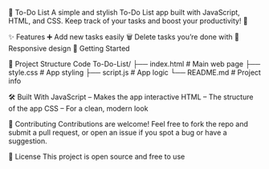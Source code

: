 📝 To-Do List
A simple and stylish To-Do List app built with JavaScript, HTML, and CSS. Keep track of your tasks and boost your productivity! 🚀

✨ Features
➕ Add new tasks easily
🗑️ Delete tasks you’re done with
📱 Responsive design
🚀 Getting Started

📁 Project Structure
Code
To-Do-List/
├── index.html    # Main web page
├── style.css     # App styling
├── script.js     # App logic
└── README.md     # Project info

🛠️ Built With
JavaScript – Makes the app interactive
HTML – The structure of the app
CSS – For a clean, modern look

🤝 Contributing
Contributions are welcome! Feel free to fork the repo and submit a pull request, or open an issue if you spot a bug or have a suggestion.

📄 License
This project is open source and free to use
